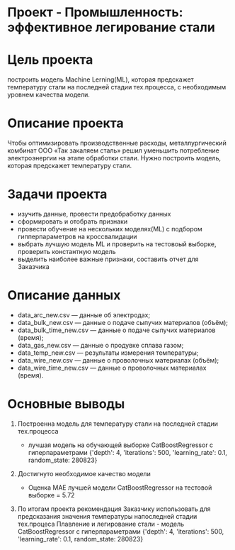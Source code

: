 ﻿# Проект - Промышленность: эффективное легирование стали

# Цель проекта 
построить модель Machine Lerning(ML), которая предскажет температуру стали на последней стадии тех.процесса, с необходимым уровнем качества модели.

# Описание проекта
Чтобы оптимизировать производственные расходы, металлургический комбинат ООО «Так закаляем сталь» решил уменьшить потребление электроэнергии на этапе обработки стали. Нужно построить модель, которая предскажет температуру стали.

# Задачи проекта
- изучить данные, провести предобработку данных
- сформировать и отобрать признаки
- провести обучение на нескольких моделях(ML) с подбором гипперпараметров на кроссвалидации
- выбрать лучшую модель ML и проверить на тестовоый выборке, проверить константную модель
- выделить наиболее важные признаки, составить отчет для Заказчика

# Описание данных
- data_arc_new.csv — данные об электродах;
- data_bulk_new.csv — данные о подаче сыпучих материалов (объём);
- data_bulk_time_new.csv — данные о подаче сыпучих материалов (время);
- data_gas_new.csv — данные о продувке сплава газом;
- data_temp_new.csv — результаты измерения температуры;
- data_wire_new.csv — данные о проволочных материалах (объём);
- data_wire_time_new.csv — данные о проволочных материалах (время).

# Основные выводы

1. Построенна модель для температуру стали на последней стадии тех.процесса
   - лучшая модель на обучающей выборке CatBoostRegressor с гиперпараметрами {'depth': 4, 'iterations': 500, 'learning_rate': 0.1, random_state: 280823}
2. Достигнуто необходимое качество модели
   - Оценка MAE лучшей модели CatBoostRegressor на тестовой выборке =  5.72
  
3. По итогам проекта рекомендация Заказчику использовать для предсказания значения температуры напоследней стадии тех.процеса Плавление и легирование стали - модель CatBoostRegressor с гиперпараметрами {'depth': 4, 'iterations': 500, 'learning_rate': 0.1, random_state: 280823}
